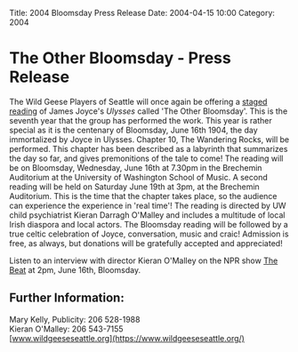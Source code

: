 Title: 2004 Bloomsday Press Release
Date: 2004-04-15 10:00
Category: 2004

# The Other Bloomsday - Press Release

The Wild Geese Players of Seattle will once again be offering a
[staged reading]({filename}../2004.md)
of James Joyce's *Ulysses* called 'The Other Bloomsday'.
This is the seventh year that the group has performed the work.
This year is rather special as it is the centenary of Bloomsday,
June 16th 1904, the day immortalized by Joyce in Ulysses.
Chapter 10, The Wandering Rocks, will be performed.
This chapter has been described as a labyrinth that summarizes the day so far,
and gives premonitions of the tale to come!
The reading will be on Bloomsday, Wednesday, June 16th at 7.30pm
in the Brechemin Auditorium at the University of Washington
School of Music.
A second reading will be held on Saturday June 19th at 3pm,
at the Brechemin Auditorium.
This is the time that the chapter takes place,
so the audience can experience the experience in 'real time'!
The reading is directed by UW child psychiatrist Kieran Darragh O'Malley
and includes a multitude of local Irish diaspora and local actors.
The Bloomsday reading will be followed by a true celtic celebration
of Joyce, conversation, music and craic!
Admission is free, as always, but donations will be gratefully accepted and appreciated!

Listen to an interview with director Kieran O'Malley on the NPR show
[The Beat](http://www.kuow.org/TheBeat.asp)
at 2pm, June 16th, Bloomsday.

## Further Information:

Mary Kelly, Publicity: 206 528-1988 <br>
Kieran O'Malley: 206 543-7155 <br>
[www.wildgeeseseattle.org](https://www.wildgeeseseattle.org/)
